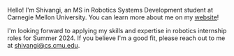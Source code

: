 Hello! I'm Shivangi, an MS in Robotics Systems Development student at Carnegie Mellon University. You can learn more about me on my [website](https://shiplusplus.github.io/)! 

I'm looking forward to applying my skills and expertise in robotics internship roles for Summer 2024. If you believe I'm a good fit, please reach out to me at [shivangi@cs.cmu.edu](mailto:shivangi@cs.cmu.edu).

